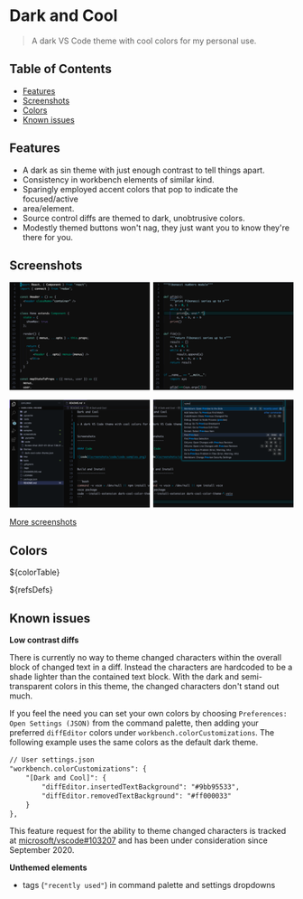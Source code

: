 Dark and Cool
=============

> A dark VS Code theme with cool colors for my personal use.


Table of Contents
-----------------

* [Features](#features)
* [Screenshots](#screenshots)
* [Colors](#colors)
* [Known issues](#known-issues)

Features
--------

* A dark as sin theme with just enough contrast to tell things apart.
* Consistency in workbench elements of similar kind.
* Sparingly employed accent colors that pop to indicate the focused/active
* area/element.
* Source control diffs are themed to dark, unobtrusive colors.
* Modestly themed buttons won't nag, they just want you to know they're there for you.


Screenshots
-----------

[![Code Screenshots](screenshots/code/code-samples.png)](docs/screenshots.md)

[![Interface Screenshots](screenshots/interface/interface.png)](docs/screenshots.md)

[More screenshots](docs/screenshots.md)


Colors
------

${colorTable}

${refsDefs}

Known issues
------------

**Low contrast diffs**

There is currently no way to theme changed characters within the overall
block of changed text in a diff. Instead the characters are hardcoded to be a
shade lighter than the contained text block. With the dark and
semi-transparent colors in this theme, the changed characters don't stand out
much.

If you feel the need you can set your own colors by choosing `Preferences:
Open Settings (JSON)` from the command palette, then adding your preferred `diffEditor` colors under `workbench.colorCustomizations`. The following example uses
the same colors as the default dark theme.

```jsonc
// User settings.json
"workbench.colorCustomizations": {
	"[Dark and Cool]": {
		"diffEditor.insertedTextBackground": "#9bb95533",
		"diffEditor.removedTextBackground": "#ff000033"
	}
},
```

This feature request for the ability to theme changed characters is tracked
at
[microsoft/vscode#103207](https://github.com/microsoft/vscode/issues/103207)
and has been under consideration since September 2020.

**Unthemed elements**
- tags (`"recently used"`) in command palette and settings dropdowns
